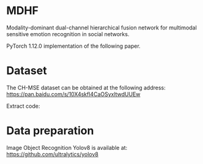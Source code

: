 # MDHF
Modality-dominant dual-channel hierarchical fusion network for multimodal sensitive emotion recognition in social networks.

PyTorch 1.12.0 implementation of the following paper.
# Dataset
The CH-MSE dataset can be obtained at the following address: https://pan.baidu.com/s/10X4skfl4CaOSyxltwdUUEw

Extract code:

# Data preparation
Image Object Recognition Yolov8 is available at: https://github.com/ultralytics/yolov8
